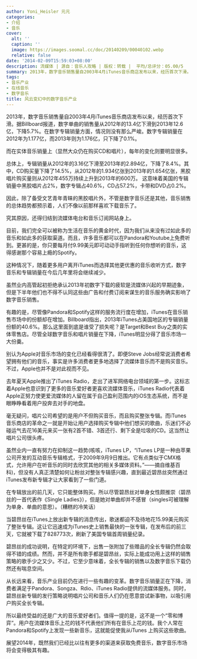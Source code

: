 ```yaml
---
author: Yoni_Heisler 元元
categories:
- 介绍
- 音乐
cover:
  alt: ''
  caption: ''
  image: https://images.soomal.cc/doc/20140209/00040102.webp
  relative: false
date: '2014-02-09T15:59:03+08:00'
description: 流媒体 | 源自：音乐人攻略 | 版权：转载 |  平均/总评分：05.00/5
summary: 2013年，数字音乐销售量自2003年4月iTunes音乐商店发布以来，经历首次下滑。据Billboard报道，数字单曲的销售量从2012年的13.4亿下滑到2013年12.6亿，下降5.7%。在数字专辑销量方面，情况则没有那么严峻。数字专辑销量在2012年为1.177亿，而2013年则为1.176亿，只下降了0.1%……
tags:
- 音乐产业
- 在线音乐
- 数字音乐
title: 风云变幻中的数字音乐产业
---
```


2013年，数字音乐销售量自2003年4月iTunes音乐商店发布以来，经历首次下滑。据Billboard报道，数字单曲的销售量从2012年的13.4亿下滑到2013年12.6亿，下降5.7%。在数字专辑销量方面，情况则没有那么严峻。数字专辑销量在2012年为1.177亿，而2013年则为1.176亿，只下降了0.1%。

而在实体音乐销量上（显然大众仍在购买CD和唱片），每年的变化则要明显很多。

总体上，专辑销量从2012年的3.16亿下滑至2013年的2.894亿，下降了8.4%。其中，CD购买量下降了14.5%，从2012年的1.934亿张到2013年的1.654亿张，黑胶唱片购买量则从2012年455万持续上升到2013年的600万。 这意味着美国的专辑销量中黑胶唱片占2%，数字专辑占40.6%，CD占57.2%，卡带和DVD占0.2%。

因此，除了备受文艺青年青睐的黑胶唱片外，不管是数字音乐还是其他，音乐销售的总体趋势都预示着，人们不像以前那样喜欢下载音乐了。

究其原因，还得归结到流媒体电台和音乐订阅网站身上。

目前，我们完全可以被称为生活在音乐的黄金时代，因为我们从来没有过如此多的音乐和如此多的获取渠道。而且，许多音乐都可以在Pandora和Youtube上免费听到。更甚的是，你只要每月付9.99美元即可动动手指听到任何你想听的音乐，这得感谢那个容易上瘾的Spotify。

这种情况下，随着更多用户离开iTunes而选择其他更优惠的音乐收听方式，数字音乐和专辑销量在今后几年里将会继续减少。

虽然业内高管起初拒绝承认2013年初数字下载的疲软是流媒体兴起的早期迹象，但是下半年他们也不得不认同这些由广告和付费订阅来谋生的音乐服务确实影响了数字音乐销售。

有趣的是，尽管像Pandora和Spotify这样的服务流行度在增加，iTunes在音乐销售市场中的份额却在增加。Billboard指出，2013年iTunes占美国地区的专辑销量份额的40.6%。那么这里面到底是谁受了损失呢？是Target和Best Buy之类的实体零售店。尽管全球数字音乐和唱片销量在下降，iTunes明显分得了音乐市场一大份羹。

别认为Apple对音乐市场的变化已经看得很清了。即便Steve Jobs经常说消费者希望拥有他们的音乐，事实是许多消费者更多地选择了流媒体音乐而不是购买音乐。不过，Apple也并不是对此视而不见。

去年夏天Apple推出了iTunes Radio，走出了进军网络电台领域的第一步。这标志着Apple也意识到了更多的音乐爱好者更喜欢流媒体音乐，iTunes Radio代表着Apple正努力使更爱流媒体的人留在属于自己盈利范围内的iOS生态系统，而不是眼睁睁看着用户投奔去对手的地盘。

毫无疑问，唱片公司希望的是用户不但购买音乐，而且购买整张专辑。而iTunes音乐商店的革命之一就是开始让用户选择购买专辑中他们想买的歌曲，乐迷们不必碰运气去花16美元来买一张有2首不错、3首还行、剩下全是垃圾的CD。这当然让唱片公司很头疼。

虽然业内一直有努力在抑制这一趋势(咳咳，iTunes LP，“iTunes LP是一种由苹果公司开发的互动音乐专辑格式，于2009年9月9日推出。它有点类似于CMX格式，允许用户在听音乐的同时去欣赏其他的相关多媒体资料。”――摘自维基百科)，但没有人真正清楚如何让粉丝对整张专辑感兴趣，直到最近碧昂丝突然通过iTunes发布新专辑才让大家看到了一些门道。

在专辑放出的前几天，它只能整体购买。所以尽管碧昂丝对单身女性颇推崇（碧昂丝的一首代表作《Single Ladies》），但是她对单曲却并不感冒（singles可被理解为单身、单曲的意思）。（糟糕的冷笑话）

当碧昂丝在iTunes上放出新专辑的消息传出，歌迷都迫不及待地花15.99美元购买了整张专辑。这让它迅速成为iTunes史上销售最快的一张专辑，在发布后的前三天，它就被下载了828773次，刷新了美国专辑首周销量纪录。

碧昂丝的成功说明，在特定的环境下，出售一张附加了些赠品的全长专辑仍然会取得不错的成绩。然而，并不是所有歌手都是碧昂丝，实际上能成功用上这样的销售策略的歌手少之又少。不过，它至少意味着，全长专辑的销售以及数字音乐下载仍然还有喘息空间。

从长远来看，音乐产业目前仍在进行一些有趣的变革。数字音乐销量正在下降，消费者满足于Pandora、Songza、Rdio、iTunes Radio提供的流媒体服务。同时，碧昂丝新专辑的发行策略说明唱片公司和音乐人们仍在愿意尝试新事物，以吸引用户购买全长专辑。

所以最终受益的还是广大的音乐爱好者们。值得一提的是，这不是一个“零和博弈”。用户在流媒体音乐上花的钱不代表他们所有在音乐上花的钱。我个人常在Pandora和Spotify上发现一些新音乐，这就能促使我从iTunes 上购买这些歌曲。

展望2014年，既然我们已经比以往有更多的渠道来获取免费音乐，数字音乐市场将会变得极其有趣。